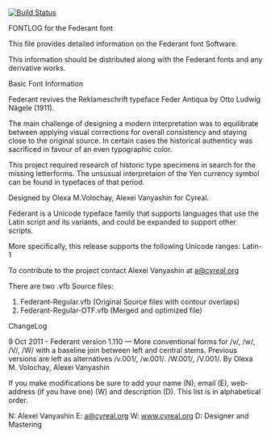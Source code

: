 [![Build Status](https://travis-ci.org/fontdirectory/federant.svg?branch=master)](https://travis-ci.org/fontdirectory/federant)

FONTLOG for the Federant font

This file provides detailed information on the Federant 
font Software.

This information should be distributed along with the 
Federant fonts and any derivative works.

Basic Font Information

Federant revives the Reklameschrift typeface Feder Antiqua by 
Otto Ludwig Nägele (1911). 

The main challenge of designing a modern interpretation was to 
equilibrate between applying visual corrections for overall 
consistency and staying close to the original source. 
In certain cases the historical authenticy was sacrificed 
in favour of an even typographic color.

This project required research of historic type specimens 
in search for the missing letterforms. The unsusual 
interpretaion of the Yen currency symbol can be found 
in typefaces of that period.

Designed by Olexa M.Volochay, Alexei Vanyashin for Cyreal.

Federant is a Unicode typeface family that supports 
languages that use the Latin script and its variants, and 
could be expanded to support other scripts.

More specifically, this release supports the following Unicode
ranges: Latin-1

To contribute to the project contact Alexei Vanyashin at 
a@cyreal.org

There are two .vfb Source files:
1. Federant-Regular.vfb (Original Source files with contour overlaps)
2. Federant-Regular-OTF.vfb (Merged and optimized file)

ChangeLog

9 Oct 2011 - Federant version 1.110 
— More conventional forms for /v/, /w/, /V/, /W/ with a 
  baseline join between left and central stems. Previous versions
  are left as alternatives /v.001/, /w.001/. /W.001/, /V.001/.
  By Olexa M. Volochay, Alexei Vanyashin

If you make modifications be sure to add your name (N), 
email (E), web-address (if you have one) (W) and description (D). 
This list is in alphabetical order.

N: Alexei Vanyashin
E: a@cyreal.org
W: www.cyreal.org
D: Designer and Mastering
